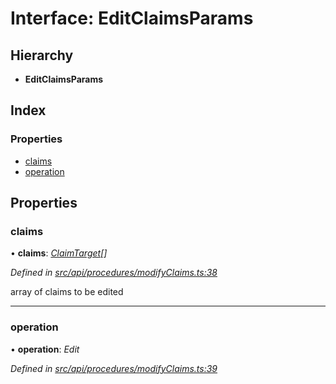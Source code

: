 # Interface: EditClaimsParams

## Hierarchy

* **EditClaimsParams**

## Index

### Properties

* [claims](editclaimsparams.md#claims)
* [operation](editclaimsparams.md#operation)

## Properties

###  claims

• **claims**: *[ClaimTarget](claimtarget.md)[]*

*Defined in [src/api/procedures/modifyClaims.ts:38](https://github.com/PolymathNetwork/polymesh-sdk/blob/31a16a34/src/api/procedures/modifyClaims.ts#L38)*

array of claims to be edited

___

###  operation

• **operation**: *Edit*

*Defined in [src/api/procedures/modifyClaims.ts:39](https://github.com/PolymathNetwork/polymesh-sdk/blob/31a16a34/src/api/procedures/modifyClaims.ts#L39)*

